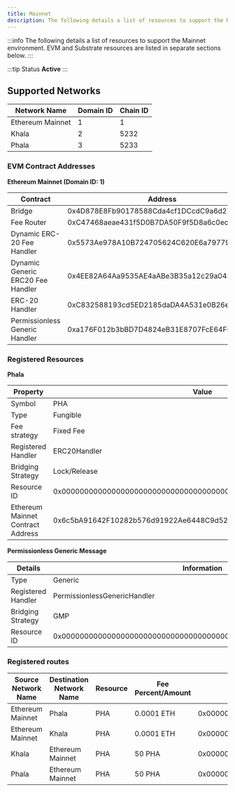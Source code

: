 ```yaml
---
title: Mainnet
description: The following details a list of resources to support the Mainnet environment.
---
```


:::info
The following details a list of resources to support the Mainnet environment. EVM and Substrate resources are listed in separate sections below.
:::

:::tip Status
**Active**
:::

## Supported Networks

| Network Name     | Domain ID | Chain ID |
| ---------------- | --------- | -------- |
| Ethereum Mainnet | 1         | 1        |
| Khala            | 2         | 5232     |
| Phala            | 3         | 5233     |

### EVM Contract Addresses

**Ethereum Mainnet (Domain ID: 1)**

| Contract                          | Address                                    |
| --------------------------------- | ------------------------------------------ |
| Bridge                            | 0x4D878E8Fb90178588Cda4cf1DCcdC9a6d2757089 |
| Fee Router                        | 0xC47468aeae431f5D0B7DA50F9f5D8a6c0eca4789 |
| Dynamic ERC-20 Fee Handler        | 0x5573Ae978A10B724705624C620E6a7977935c721 |
| Dynamic Generic ERC20 Fee Handler | 0x4EE82A64Aa9535AE4aABe3B35a12c29a0430A951 |
| ERC-20 Handler                    | 0xC832588193cd5ED2185daDA4A531e0B26eC5B830 |
| Permissionless Generic Handler    | 0xa176F012b3bBD7D4824eB31E8707FcE64F64f29f |

### Registered Resources

**Phala**

| Property                          | Value                                                              |
| --------------------------------- | ------------------------------------------------------------------ |
| Symbol                            | PHA                                                                |
| Type                              | Fungible                                                           |
| Fee strategy                      | Fixed Fee                                                          |
| Registered Handler                | ERC20Handler                                                       |
| Bridging Strategy                 | Lock/Release                                                       |
| Resource ID                       | 0x0000000000000000000000000000000000000000000000000000000000000001 |
| Ethereum Mainnet Contract Address | 0x6c5bA91642F10282b576d91922Ae6448C9d52f4E                         |

**Permissionless Generic Message**

| Details            | Information                                                        |
| ------------------ | ------------------------------------------------------------------ |
| Type               | Generic                                                            |
| Registered Handler | PermissionlessGenericHandler                                       |
| Bridging Strategy  | GMP                                                                |
| Resource ID        | 0x0000000000000000000000000000000000000000000000000000000000000500 |

### Registered routes

| Source Network Name | Destination Network Name | Resource | Fee Percent/Amount | Resource ID |
| ------------------- | ------------------------ | -------- | ------------------ | ---------- |
| Ethereum Mainnet    | Phala                    | PHA      | 0.0001 ETH         | 0x0000000000000000000000000000000000000000000000000000000000000001  |
| Ethereum Mainnet    | Khala                    | PHA      | 0.0001 ETH         | 0x0000000000000000000000000000000000000000000000000000000000000001 |
| Khala               | Ethereum Mainnet         | PHA      | 50 PHA             | 0x0000000000000000000000000000000000000000000000000000000000000001 |
| Phala               | Ethereum Mainnet         | PHA      | 50 PHA             | 0x0000000000000000000000000000000000000000000000000000000000000001 |



